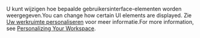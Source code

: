 <span data-ttu-id="3b578-101">U kunt wijzigen hoe bepaalde gebruikersinterface-elementen worden weergegeven.</span><span class="sxs-lookup"><span data-stu-id="3b578-101">You can change how certain UI elements are displayed.</span></span> <span data-ttu-id="3b578-102">Zie [Uw werkruimte personaliseren](../ui-personalization-user.md) voor meer informatie.</span><span class="sxs-lookup"><span data-stu-id="3b578-102">For more information, see [Personalizing Your Workspace](../ui-personalization-user.md).</span></span>
